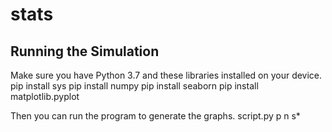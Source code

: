 # stats
## Running the Simulation
Make sure you have Python 3.7 and these libraries installed on your device.
	pip install sys
	pip install numpy
	pip install seaborn
	pip install matplotlib.pyplot

Then you can run the program to generate the graphs.
	script.py p n s*